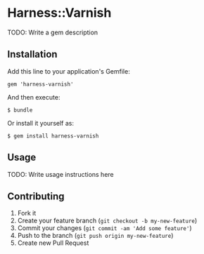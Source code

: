 # Harness::Varnish

TODO: Write a gem description

## Installation

Add this line to your application's Gemfile:

    gem 'harness-varnish'

And then execute:

    $ bundle

Or install it yourself as:

    $ gem install harness-varnish

## Usage

TODO: Write usage instructions here

## Contributing

1. Fork it
2. Create your feature branch (`git checkout -b my-new-feature`)
3. Commit your changes (`git commit -am 'Add some feature'`)
4. Push to the branch (`git push origin my-new-feature`)
5. Create new Pull Request
